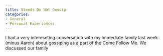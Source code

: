 ```yaml
---
title: Steeds Do Not Gossip
categories:
- General
- Personal Experiences
---
```


I had a very intereseting conversation with my immediate family last week (minus Aaron) about gossiping as a part of the Come Follow Me. We discussed our family
